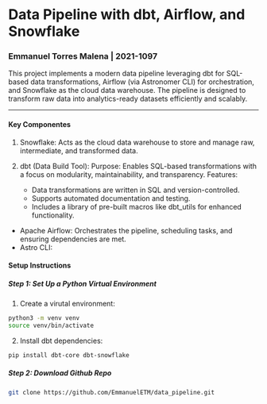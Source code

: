 #  Data Pipeline with dbt, Airflow, and Snowflake
### Emmanuel Torres Malena | 2021-1097

This project implements a modern data pipeline leveraging dbt for SQL-based data transformations, Airflow (via Astronomer CLI) for orchestration, and Snowflake as the cloud data warehouse. The pipeline is designed to transform raw data into analytics-ready datasets efficiently and scalably.

---

#### Key Componentes

1. Snowflake: Acts as the cloud data warehouse to store and manage raw, intermediate, and transformed data.
2. dbt (Data Build Tool): Purpose: Enables SQL-based transformations with a focus on modularity, maintainability, and transparency.
Features:

    - Data transformations are written in SQL and version-controlled.
    - Supports automated documentation and testing.
    - Includes a library of pre-built macros like dbt_utils for enhanced functionality.
- Apache Airflow: Orchestrates the pipeline, scheduling tasks, and ensuring dependencies are met.
- Astro CLI: 

#### Setup Instructions

##### Step 1: Set Up a Python Virtual Environment

1. Create a virutal environment:
   
```bash
python3 -m venv venv
source venv/bin/activate
```
2. Install dbt dependencies:
   
```bash
pip install dbt-core dbt-snowflake
```

##### Step 2: Download Github Repo

```bash
git clone https://github.com/EmmanuelETM/data_pipeline.git
```












